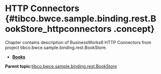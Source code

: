 # HTTP Connectors {#tibco.bwce.sample.binding.rest.BookStore_httpconnectors .concept}

Chapter contains description of BusinessWorks6 HTTP Connectors from project tibco.bwce.sample.binding.rest.BookStore.

-   **[Books](../../../projects/tibco.bwce.sample.binding.rest.BookStore/Resources/tibco/bwce/sample/binding/rest/BookStore/Books.httpConnResource.md)**  


**Parent topic:**[tibco.bwce.sample.binding.rest.BookStore](../../../projects/tibco.bwce.sample.binding.rest.BookStore/tibco.bwce.sample.binding.rest.BookStore.md)


